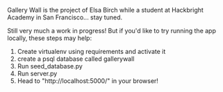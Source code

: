 Gallery Wall is the project of Elsa Birch while a student at Hackbright Academy in San Francisco... stay tuned.

Still very much a work in progress! But if you'd like to try running the app locally, these steps may help:
1. Create virtualenv using requirements and activate it
2. create a psql database called gallerywall
3. Run seed_database.py
4. Run server.py
5. Head to "http://localhost:5000/" in your browser!

